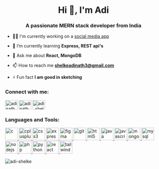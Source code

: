 <h1 align="center">Hi 👋, I'm Adi</h1>
<h3 align="center">A passionate MERN stack developer from India</h3>

- 👩‍💻 I'm currently working on a [social media app](https://github.com/adi-shelke/Friendme)

- 🌱 I’m currently learning **Express, REST api's**

- 💬 Ask me about **React, MongoDB**

- 📫 How to reach me **shelkeadinath3@gmail.com**

- ⚡ Fun fact **I am good in sketching**

<h3 align="left">Connect with me:</h3>
<p align="left">
<a href="https://linkedin.com/in/adinath shelke" target="blank"><img align="center" src="https://img.icons8.com/color/256/linkedin-circled.png" alt="adinath shelke" height="30" width="40" /></a>
<a href="https://fb.com/adinath baliram shelke" target="blank"><img align="center" src="https://img.icons8.com/fluency/256/facebook-new.png" alt="adinath baliram shelke" height="30" width="40" /></a>
<a href="https://instagram.com/adi_shelke_07" target="blank"><img align="center" src="https://img.icons8.com/fluency/256/instagram-new.png" alt="adi_shelke_07" height="30" width="40" /></a>
</p>

<h3 align="left">Languages and Tools:</h3>
<p align="left"> <a href="https://www.cprogramming.com/" target="_blank" rel="noreferrer"> <img src="https://camo.githubusercontent.com/6be850495a1cbd34654d88bdece00b7851b105f7038e757ed71158c6011e54fb/68747470733a2f2f696d672e69636f6e73382e636f6d2f636f6c6f722f3235362f632d70726f6772616d6d696e672e706e67" alt="c" width="40" height="40"/> </a> <a href="https://www.w3schools.com/cpp/" target="_blank" rel="noreferrer"> <img src="https://img.icons8.com/fluency/256/c-plus-plus-logo.png" alt="cplusplus" width="40" height="40"/> </a> <a href="https://www.w3schools.com/css/" target="_blank" rel="noreferrer"> <img src="https://img.icons8.com/color/256/css3.png" alt="css3" width="40" height="40"/> </a> <a href="https://expressjs.com" target="_blank" rel="noreferrer"> <img src="https://img.icons8.com/office/256/express-js.png" alt="express" width="40" height="40"/> </a> <a href="https://www.figma.com/" target="_blank" rel="noreferrer"> <img src="https://www.vectorlogo.zone/logos/figma/figma-icon.svg" alt="figma" width="40" height="40"/> </a> <a href="https://git-scm.com/" target="_blank" rel="noreferrer"> <img src="https://www.vectorlogo.zone/logos/git-scm/git-scm-icon.svg" alt="git" width="40" height="40"/> </a>  <a href="https://www.w3.org/html/" target="_blank" rel="noreferrer"> <img src="https://img.icons8.com/color/256/html-5.png" alt="html5" width="40" height="40"/> </a> <a href="https://www.java.com" target="_blank" rel="noreferrer"> <img src="https://img.icons8.com/color/256/java-coffee-cup-logo.png" alt="java" width="40" height="40"/> </a> <a href="https://developer.mozilla.org/en-US/docs/Web/JavaScript" target="_blank" rel="noreferrer"> <img src="https://img.icons8.com/color/256/javascript.png" alt="javascript" width="40" height="40"/> </a> <a href="https://www.mongodb.com/" target="_blank" rel="noreferrer"> <img src="https://img.icons8.com/external-tal-revivo-filled-tal-revivo/256/external-mongodb-a-cross-platform-document-oriented-database-program-logo-filled-tal-revivo.png" alt="mongodb" width="40" height="40"/> </a> <a href="https://www.mysql.com/" target="_blank" rel="noreferrer"> <img src="https://img.icons8.com/color/256/mysql-logo.png" alt="mysql" width="40" height="40"/> </a> <a href="https://nodejs.org" target="_blank" rel="noreferrer"> <img src="https://img.icons8.com/color/256/nodejs.png" alt="nodejs" width="40" height="40"/> </a>  <a href="https://www.php.net" target="_blank" rel="noreferrer"> <img src="https://img.icons8.com/officel/256/php-logo.png" alt="php" width="40" height="40"/> </a> <a href="https://www.python.org" target="_blank" rel="noreferrer"> <img src="https://img.icons8.com/color/256/python.png" alt="python" width="40" height="40"/> </a> <a href="https://reactjs.org/" target="_blank" rel="noreferrer"> <img src="https://img.icons8.com/color/256/react-native.png" alt="react" width="40" height="40"/> </a> <a href="https://tailwindcss.com/" target="_blank" rel="noreferrer"> <img src="https://www.vectorlogo.zone/logos/tailwindcss/tailwindcss-icon.svg" alt="tailwind" width="40" height="40"/> </a> </p>

<p><img align="center" src="https://github-readme-streak-stats.herokuapp.com/?user=adi-shelke&" alt="adi-shelke" /></p>
